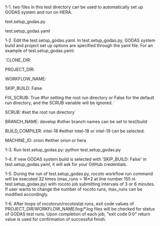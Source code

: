 1-1. two files in this test directory can be used to automatically set up GODAS system and run on HERA.

test.setup_godas.py

test.setup_godas.yaml

1-2. Edit the test.setup_godas.yaml. In test.setup_godas.py, GODAS system build and project set up options are specified through the yaml file. For an example of test.setup_godas.yaml:

`CLONE_DIR: 

PROJECT_DIR: 

WORKFLOW_NAME: 

SKIP_BUILD: False

FIX_SCRUB: True #for setting the root run directory or False for the default run directory, and the SCRUB variable will be ignored. `

SCRUB: #set the root run directory`

BRANCH_NAME: develop #other branch names can be set to test/build

BUILD_COMPILER: intel-18 #either intel-18 or intel-19 can be selected.

MACHINE_ID: orion #either orion or hera

1-3. Run test.setup_godas.py: python test.setup_godas.py

1-4. If new GODAS system build is selected with 'SKIP_BUILD: False' in test.setup_godas.yaml, it will ask for your GitHub credentials.

1-5. During the run of test.setup_godas.py, rocoto workflow run command will be executed 32 times (max_runs = 16*2 at line number 155 in test.setup_godas.py) with rocoto job submitting intervals of 3 or 6 minutes. If user wants to change the number of rocoto runs, max_runs can be modified accordingly.

1-6. After loops of rocotorun/rocotostat runs, exit code values of PROJECT_DIR/WORKFLOW_NAME/log/*.log files will be checked for status of GODAS test runs. Upon completion of each job, "exit code 0:0" return value is used for confirmation of successful finish.
